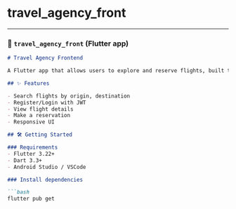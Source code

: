 # travel_agency_front

---

### 🔷 `travel_agency_front` (Flutter app)

```markdown
# Travel Agency Frontend

A Flutter app that allows users to explore and reserve flights, built to work with the `travel_agency_back` backend.

## ✨ Features

- Search flights by origin, destination
- Register/Login with JWT
- View flight details
- Make a reservation
- Responsive UI

## 🛠️ Getting Started

### Requirements
- Flutter 3.22+
- Dart 3.3+
- Android Studio / VSCode

### Install dependencies

```bash
flutter pub get

